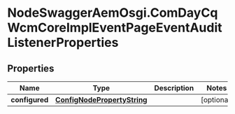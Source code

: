# NodeSwaggerAemOsgi.ComDayCqWcmCoreImplEventPageEventAuditListenerProperties

## Properties
Name | Type | Description | Notes
------------ | ------------- | ------------- | -------------
**configured** | [**ConfigNodePropertyString**](ConfigNodePropertyString.md) |  | [optional] 


